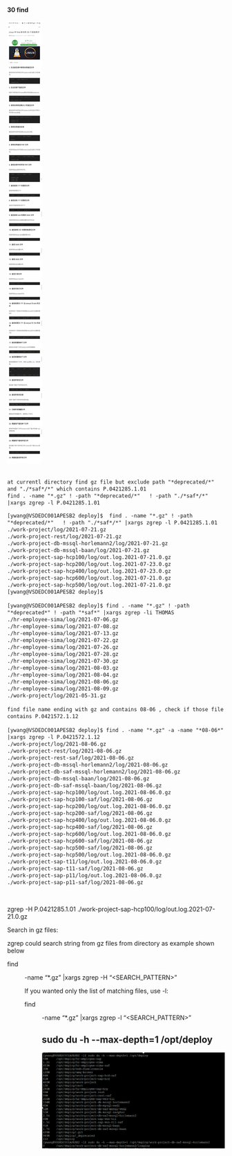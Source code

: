 

#### 30 find

![30 finds usecases ](./linux.assets/35find.jpg)


```

at currentl directory find gz file but exclude path "*deprecated/*" and "./*saf*/*" which contains P.0421285.1.01
find . -name "*.gz" ! -path "*deprecated/*"   ! -path "./*saf*/*" |xargs zgrep -l P.0421285.1.01

```

```
[ywang@VSDEDC001APESB2 deploy]$  find . -name "*.gz" ! -path "*deprecated/*"   ! -path "./*saf*/*" |xargs zgrep -l P.0421285.1.01
./work-project/log/2021-07-21.gz
./work-project-rest/log/2021-07-21.gz
./work-project-db-mssql-horlemann2/log/2021-07-21.gz
./work-project-db-mssql-baan/log/2021-07-21.gz
./work-project-sap-hcp100/log/out.log.2021-07-21.0.gz
./work-project-sap-hcp200/log/out.log.2021-07-23.0.gz
./work-project-sap-hcp400/log/out.log.2021-07-23.0.gz
./work-project-sap-hcp600/log/out.log.2021-07-21.0.gz
./work-project-sap-hcp500/log/out.log.2021-07-21.0.gz
[ywang@VSDEDC001APESB2 deploy]$

[ywang@VSDEDC001APESB2 deploy]$ find . -name "*.gz" ! -path "*deprecated*" ! -path "*saf*" |xargs zgrep -li THOMAS
./hr-employee-sima/log/2021-07-06.gz
./hr-employee-sima/log/2021-07-08.gz
./hr-employee-sima/log/2021-07-13.gz
./hr-employee-sima/log/2021-07-22.gz
./hr-employee-sima/log/2021-07-26.gz
./hr-employee-sima/log/2021-07-28.gz
./hr-employee-sima/log/2021-07-30.gz
./hr-employee-sima/log/2021-08-03.gz
./hr-employee-sima/log/2021-08-04.gz
./hr-employee-sima/log/2021-08-06.gz
./hr-employee-sima/log/2021-08-09.gz
./work-project/log/2021-05-31.gz

find file name ending with gz and contains 08-06 , check if those file contains P.0421572.1.12

[ywang@VSDEDC001APESB2 deploy]$ find . -name "*.gz" -a -name "*08-06*" |xargs zgrep -l P.0421572.1.12
./work-project/log/2021-08-06.gz
./work-project-rest/log/2021-08-06.gz
./work-project-rest-saf/log/2021-08-06.gz
./work-project-db-mssql-horlemann2/log/2021-08-06.gz
./work-project-db-saf-mssql-horlemann2/log/2021-08-06.gz
./work-project-db-mssql-baan/log/2021-08-06.gz
./work-project-db-saf-mssql-baan/log/2021-08-06.gz
./work-project-sap-hcp100/log/out.log.2021-08-06.0.gz
./work-project-sap-hcp100-saf/log/2021-08-06.gz
./work-project-sap-hcp200/log/out.log.2021-08-06.0.gz
./work-project-sap-hcp200-saf/log/2021-08-06.gz
./work-project-sap-hcp400/log/out.log.2021-08-06.0.gz
./work-project-sap-hcp400-saf/log/2021-08-06.gz
./work-project-sap-hcp600/log/out.log.2021-08-06.0.gz
./work-project-sap-hcp600-saf/log/2021-08-06.gz
./work-project-sap-hcp500-saf/log/2021-08-06.gz
./work-project-sap-hcp500/log/out.log.2021-08-06.0.gz
./work-project-sap-t11/log/out.log.2021-08-06.0.gz
./work-project-sap-t11-saf/log/2021-08-06.gz
./work-project-sap-p11/log/out.log.2021-08-06.0.gz
./work-project-sap-p11-saf/log/2021-08-06.gz



```



zgrep -H P.0421285.1.01 ./work-project-sap-hcp100/log/out.log.2021-07-21.0.gz

Search in gz files:

zgrep could search string from gz files from directory as example shown below

find <DIR>  -name “*.gz” |xargs zgrep -H “<SEARCH_PATTERN>”

If you wanted only the list of matching files, use -l:

find <DIR>  -name “*.gz” |xargs zgrep -l “<SEARCH_PATTERN>”



## sudo du -h --max-depth=1 /opt/deploy 

![image-20210809090531158](linux.assets/image-20210809090531158.png)
